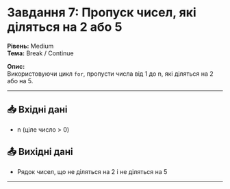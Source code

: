 # Завдання 7: Пропуск чисел, які діляться на 2 або 5

**Рівень:** Medium  
**Тема:** Break / Continue  

**Опис:**  
Використовуючи цикл `for`, пропусти числа від 1 до n, які діляться на 2 або на 5.

---

## 📥 Вхідні дані
- n (ціле число > 0)

## 📤 Вихідні дані
- Рядок чисел, що не діляться на 2 і не діляться на 5

---